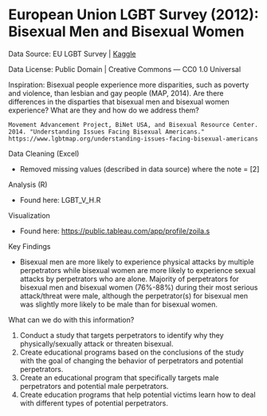 # European Union LGBT Survey (2012): Bisexual Men and Bisexual Women

Data Source: EU LGBT Survey | [Kaggle](https://www.kaggle.com/datasets/ruslankl/european-union-lgbt-survey-2012?select=LGBT_Survey_ViolenceAndHarassment.csv)

Data License: Public Domain | Creative Commons — CC0 1.0 Universal

Inspiration: Bisexual people experience more disparities, such as poverty and violence, than lesbian and gay people (MAP, 2014). Are there differences in the disparties that bisexual men and bisexual women experience? What are they and how do we address them? 

    Movement Advancement Project, BiNet USA, and Bisexual Resource Center. 2014. "Understanding Issues Facing Bisexual Americans." https://www.lgbtmap.org/understanding-issues-facing-bisexual-americans

Data Cleaning (Excel)
* Removed missing values (described in data source) where the note = [2]

Analysis (R)
* Found here: LGBT_V_H.R

Visualization
* Found here: https://public.tableau.com/app/profile/zoila.s

Key Findings
* Bisexual men are more likely to experience physical attacks by multiple perpetrators while bisexual women are more likely to experience sexual attacks by perpetrators who are alone. Majority of perpetrators for bisexual men and bisexual women (76%-88%) during their most serious attack/threat were male, although the perpetrator(s) for bisexual men was slightly more likely to be male than for bisexual women.

What can we do with this information?
1. Conduct a study that targets perpetrators to identify why they physically/sexually attack or threaten bisexual. 
2. Create educational programs based on the conclusions of the study with the goal of changing the behavior of perpetrators and potential perpetrators. 
3. Create an educational program that specifically targets male perpetrators and potential male perpetrators. 
4. Create education programs that help potential victims learn how to deal with different types of potential perpetrators.





